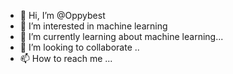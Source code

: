- 👋 Hi, I’m @Oppybest
- 👀 I’m interested in machine learning
- 🌱 I’m currently learning about machine learning...
- 💞️ I’m looking to collaborate ..
- 📫 How to reach me ...

<!---
Oppybest/Oppybest is a ✨ special ✨ repository because its `README.md` (this file) appears on your GitHub profile.
You can click the Preview link to take a look at your changes.
--->
